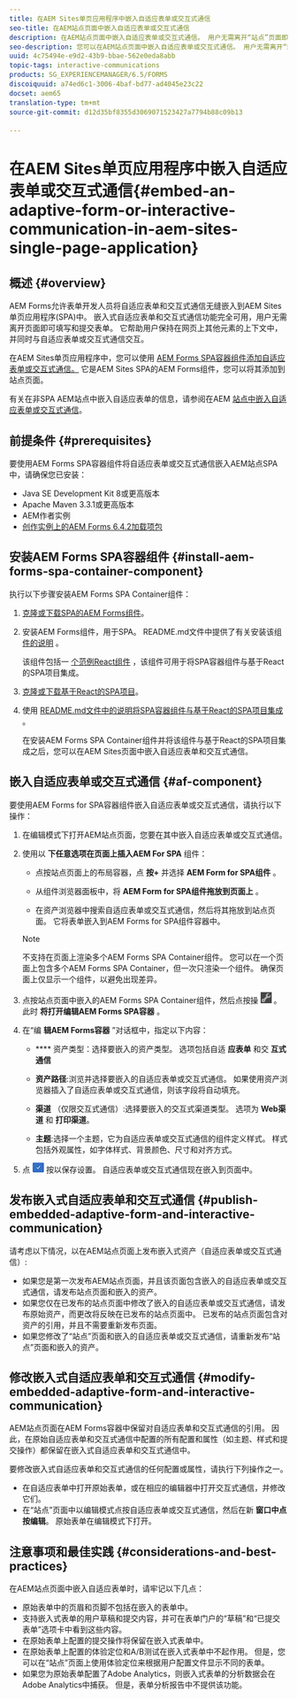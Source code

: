 ```yaml
---
title: 在AEM Sites单页应用程序中嵌入自适应表单或交互式通信
seo-title: 在AEM站点页面中嵌入自适应表单或交互式通信
description: 在AEM站点页面中嵌入自适应表单或交互式通信。 用户无需离开“站点”页面即可填写和提交表单。
seo-description: 您可以在AEM站点页面中嵌入自适应表单或交互式通信。 用户无需离开“站点”页面即可填写和提交表单。
uuid: 4c75494e-e9d2-43b9-bbae-562e0eda8abb
topic-tags: interactive-communications
products: SG_EXPERIENCEMANAGER/6.5/FORMS
discoiquuid: a74ed6c1-3006-4baf-bd77-ad4045e23c22
docset: aem65
translation-type: tm+mt
source-git-commit: d12d35bf8355d3069071523427a7794b88c09b13

---
```



# 在AEM Sites单页应用程序中嵌入自适应表单或交互式通信{#embed-an-adaptive-form-or-interactive-communication-in-aem-sites-single-page-application}

## 概述 {#overview}

AEM Forms允许表单开发人员将自适应表单和交互式通信无缝嵌入到AEM Sites单页应用程序(SPA)中。 嵌入式自适应表单和交互式通信功能完全可用，用户无需离开页面即可填写和提交表单。 它帮助用户保持在网页上其他元素的上下文中，并同时与自适应表单或交互式通信交互。

在AEM Sites单页应用程序中，您可以使用 [AEM Forms SPA容器组件添加自适应表单或交互式通信](../../forms/using/embed-adaptive-form-aem-sites-spa.md#af-component)[。](../../forms/using/embed-adaptive-form-aem-sites-spa.md#af-component) 它是AEM Sites SPA的AEM Forms组件，您可以将其添加到站点页面。

有关在非SPA AEM站点中嵌入自适应表单的信息，请参阅在AEM [站点中嵌入自适应表单或交互式通信](/help/forms/using/embed-adaptive-form-aem-sites.md)。

## 前提条件 {#prerequisites}

要使用AEM Forms SPA容器组件将自适应表单或交互式通信嵌入AEM站点SPA中，请确保您已安装：

* Java SE Development Kit 8或更高版本
* Apache Maven 3.3.1或更高版本
* AEM作者实例
* [创作实例上的AEM Forms 6.4.2加载项包](https://helpx.adobe.com/aem-forms/kb/aem-forms-releases.html)

## 安装AEM Forms SPA容器组件 {#install-aem-forms-spa-container-component}

执行以下步骤安装AEM Forms SPA Container组件：

1. [克隆或下载SPA的AEM Forms组件](https://github.com/Adobe-Marketing-Cloud/aem-forms/tree/master/forms-spa)。
1. 安装AEM Forms组件，用于SPA。 README.md文件中提供了有关安装该组 [件的说明](https://github.com/Adobe-Marketing-Cloud/aem-forms/tree/master/forms-spa#aem-form-component) 。

   该组件包括一 [个范例React组件](https://github.com/Adobe-Marketing-Cloud/aem-forms/tree/master/forms-spa/react-component) ，该组件可用于将SPA容器组件与基于React的SPA项目集成。

1. [克隆或下载基于React的SPA项目](https://github.com/adobe/aem-sample-we-retail-journal)。
1. 使用 [README.md文件中的说明将SPA容器组件与基于React的SPA项目集成](https://github.com/Adobe-Marketing-Cloud/aem-forms/tree/master/forms-spa/react-component#aem-form-react-component-for-spa---editor) 。

   在安装AEM Forms SPA Container组件并将该组件与基于React的SPA项目集成之后，您可以在AEM Sites页面中嵌入自适应表单和交互式通信。

## 嵌入自适应表单或交互式通信 {#af-component}

要使用AEM Forms for SPA容器组件嵌入自适应表单或交互式通信，请执行以下操作：

1. 在编辑模式下打开AEM站点页面，您要在其中嵌入自适应表单或交互式通信。
1. 使用以 **下任意选项在页面上插入AEM For SPA** 组件：

   * 点按站点页面上的布局容器，点 **按+** 并选择 **AEM Form for SPA组件** 。

   * 从组件浏览器面板中，将 **AEM Form for SPA组件拖放到页面上** 。
   * 在资产浏览器中搜索自适应表单或交互式通信，然后将其拖放到站点页面。 它将表单嵌入到AEM Forms for SPA组件容器中。
   >[!NOTE]
   >
   >不支持在页面上渲染多个AEM Forms SPA Container组件。 您可以在一个页面上包含多个AEM Forms SPA Container，但一次只渲染一个组件。 确保页面上仅显示一个组件，以避免出现差异。

1. 点按站点页面中嵌入的AEM Forms SPA Container组件，然后点按操 ![作栏上的settings_icon](assets/settings_icon.png) 。 此时 **将打开编辑AEM Forms SPA容器** 。
1. 在“编 **辑AEM Forms容器** ”对话框中，指定以下内容：

   * **** 资产类型：选择要嵌入的资产类型。 选项包括自适 **应表单** 和交 **互式通信**

   * **资产路径**:浏览并选择要嵌入的自适应表单或交互式通信。 如果使用资产浏览器插入了自适应表单或交互式通信，则该字段将自动填充。
   * **渠道** （仅限交互式通信）:选择要嵌入的交互式渠道类型。 选项为 **Web渠道** 和 **打印渠道**。

   * **主题**:选择一个主题，它为自适应表单或交互式通信的组件定义样式。 样式包括外观属性，如字体样式、背景颜色、尺寸和对齐方式。

1. 点 ![](assets/done_icon.png) 按以保存设置。 自适应表单或交互式通信现在嵌入到页面中。

## 发布嵌入式自适应表单和交互式通信 {#publish-embedded-adaptive-form-and-interactive-communication}

请考虑以下情况，以在AEM站点页面上发布嵌入式资产（自适应表单或交互式通信）:

* 如果您是第一次发布AEM站点页面，并且该页面包含嵌入的自适应表单或交互式通信，请发布站点页面和嵌入的资产。
* 如果您仅在已发布的站点页面中修改了嵌入的自适应表单或交互式通信，请发布原始资产，而更改将反映在已发布的站点页面中。 已发布的站点页面包含对资产的引用，并且不需要重新发布页面。
* 如果您修改了“站点”页面和嵌入的自适应表单或交互式通信，请重新发布“站点”页面和嵌入的资产。

## 修改嵌入式自适应表单和交互式通信 {#modify-embedded-adaptive-form-and-interactive-communication}

AEM站点页面在AEM Forms容器中保留对自适应表单和交互式通信的引用。 因此，在原始自适应表单和交互式通信中配置的所有配置和属性（如主题、样式和提交操作）都保留在嵌入式自适应表单和交互式通信中。

要修改嵌入式自适应表单和交互式通信的任何配置或属性，请执行下列操作之一。

* 在自适应表单中打开原始表单，或在相应的编辑器中打开交互式通信，并修改它们。
* 在“站点”页面中以编辑模式点按自适应表单或交互式通信，然后在新 **窗口中点按编辑**。 原始表单在编辑模式下打开。

## 注意事项和最佳实践 {#considerations-and-best-practices}

在AEM站点页面中嵌入自适应表单时，请牢记以下几点：

* 原始表单中的页眉和页脚不包括在嵌入的表单中。
* 支持嵌入式表单的用户草稿和提交内容，并可在表单门户的“草稿”和“已提交表单”选项卡中看到这些内容。
* 在原始表单上配置的提交操作将保留在嵌入式表单中。
* 在原始表单上配置的体验定位和A/B测试在嵌入式表单中不起作用。 但是，您可以在“站点”页面上使用体验定位来根据用户配置文件显示不同的表单。
* 如果您为原始表单配置了Adobe Analytics，则嵌入式表单的分析数据会在Adobe Analytics中捕获。 但是，表单分析报告中不提供该功能。

